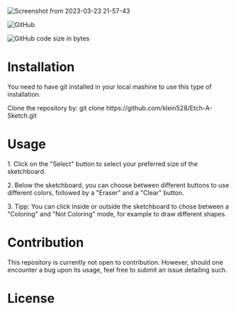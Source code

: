 ![Screenshot from 2023-03-23 21-57-43](https://user-images.githubusercontent.com/88459146/227358819-578cc54e-d0d6-49d5-8390-f81a4b69621c.png)

![GitHub](https://img.shields.io/github/license/klein528/Etch-A-Sketch?label=MIT)

![GitHub code size in bytes](https://img.shields.io/github/languages/code-size/klein528/Etch-A-Sketch)

<h1>Installation</h1>
<p>You need to have git installed in your local mashine to use this type of installation.</p>

<p>Clone the repository by: git clone https://github.com/klein528/Etch-A-Sketch.git</p>

<h1>Usage</h1>
<p>1. Click on the "Select" button to select your preferred size of the sketchboard.</p>

<p>2. Below the sketchboard, you can choose between different buttons to use different colors, followed by a "Eraser" and a "Clear" button.</p>

<p>3. Tipp: You can click inside or outside the sketchboard to chose between a "Coloring" and "Not Coloring" mode, for example to draw different shapes.</p>

<h1>Contribution</h1>
<p>This repository is currently not open to contribution. However, should one encounter a bug upon its usage, feel free to submit an issue detailing such.</p>

<h1>License</h1>
